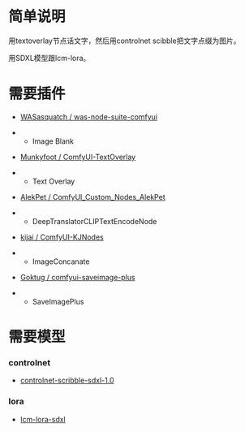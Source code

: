 # 简单说明

用textoverlay节点话文字，然后用controlnet scibble把文字点缀为图片。

用SDXL模型跟lcm-lora。

# 需要插件

- [WASasquatch / was-node-suite-comfyui](https://github.com/WASasquatch/was-node-suite-comfyui)
- - Image Blank

- [Munkyfoot / ComfyUI-TextOverlay](https://github.com/Munkyfoot/ComfyUI-TextOverlay)
- - Text Overlay

- [AlekPet / ComfyUI_Custom_Nodes_AlekPet](https://github.com/AlekPet/ComfyUI_Custom_Nodes_AlekPet)
- - DeepTranslatorCLIPTextEncodeNode

- [kijai / ComfyUI-KJNodes](https://github.com/kijai/ComfyUI-KJNodes)
- - ImageConcanate

- [Goktug / comfyui-saveimage-plus](https://github.com/Goktug/comfyui-saveimage-plus)
- - SaveImagePlus

# 需要模型
### controlnet
- [controlnet-scribble-sdxl-1.0](https://huggingface.co/xinsir/controlnet-scribble-sdxl-1.0)

### lora
- [lcm-lora-sdxl](https://huggingface.co/latent-consistency/lcm-lora-sdxl)